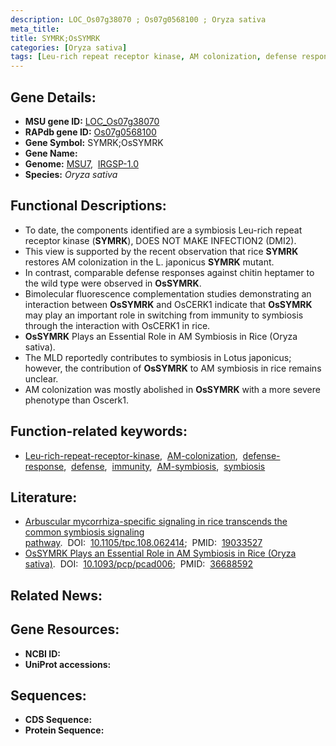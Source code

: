 ```yaml
---
description: LOC_Os07g38070 ; Os07g0568100 ; Oryza sativa
meta_title:
title: SYMRK;OsSYMRK
categories: [Oryza sativa]
tags: [Leu-rich repeat receptor kinase, AM colonization, defense response, defense, immunity, AM symbiosis, symbiosis]
---
```


## Gene Details:
- **MSU gene ID:** [LOC_Os07g38070](http://rice.uga.edu/cgi-bin/ORF_infopage.cgi?orf=LOC_Os07g38070)  
- **RAPdb gene ID:** [Os07g0568100](https://rapdb.dna.affrc.go.jp/locus/?name=Os07g0568100)  
- **Gene Symbol:** SYMRK;OsSYMRK
- **Gene Name:**
- **Genome:**  [MSU7](http://rice.uga.edu/),&nbsp;&nbsp;[IRGSP-1.0](https://rapdb.dna.affrc.go.jp/download/irgsp1.html)
- **Species:** *Oryza sativa*

## Functional Descriptions:
   - To date, the components identified are a symbiosis Leu-rich repeat receptor kinase (**SYMRK**), DOES NOT MAKE INFECTION2 (DMI2).
   - This view is supported by the recent observation that rice **SYMRK** restores AM colonization in the L. japonicus **SYMRK** mutant.
   - In contrast, comparable defense responses against chitin heptamer to the wild type were observed in **OsSYMRK**.
   - Bimolecular fluorescence complementation studies demonstrating an interaction between **OsSYMRK** and OsCERK1 indicate that **OsSYMRK** may play an important role in switching from immunity to symbiosis through the interaction with OsCERK1 in rice.
   - **OsSYMRK** Plays an Essential Role in AM Symbiosis in Rice (Oryza sativa).
   - The MLD reportedly contributes to symbiosis in Lotus japonicus; however, the contribution of **OsSYMRK** to AM symbiosis in rice remains unclear.
   - AM colonization was mostly abolished in **OsSYMRK** with a more severe phenotype than Oscerk1.

## Function-related keywords:
   - [Leu-rich-repeat-receptor-kinase](/tags/Leu-rich-repeat-receptor-kinase/),&nbsp;&nbsp;[AM-colonization](/tags/AM-colonization/),&nbsp;&nbsp;[defense-response](/tags/defense-response/),&nbsp;&nbsp;[defense](/tags/defense/),&nbsp;&nbsp;[immunity](/tags/immunity/),&nbsp;&nbsp;[AM-symbiosis](/tags/AM-symbiosis/),&nbsp;&nbsp;[symbiosis](/tags/symbiosis/)

## Literature:
   - [Arbuscular mycorrhiza-specific signaling in rice transcends the common symbiosis signaling pathway](https://www.doi.org/10.1105/tpc.108.062414).&nbsp;&nbsp;DOI:&nbsp;&nbsp;[10.1105/tpc.108.062414](https://www.doi.org/10.1105/tpc.108.062414);&nbsp;&nbsp;PMID:&nbsp;&nbsp;[19033527](https://pubmed.ncbi.nlm.nih.gov/19033527/)
   - [OsSYMRK Plays an Essential Role in AM Symbiosis in Rice (Oryza sativa)](https://www.doi.org/10.1093/pcp/pcad006).&nbsp;&nbsp;DOI:&nbsp;&nbsp;[10.1093/pcp/pcad006](https://www.doi.org/10.1093/pcp/pcad006);&nbsp;&nbsp;PMID:&nbsp;&nbsp;[36688592](https://pubmed.ncbi.nlm.nih.gov/36688592/)

## Related News:

## Gene Resources:
- **NCBI ID:**  []()
- **UniProt accessions:** [](https://www.uniprot.org/uniprotkb//entry)

## Sequences:
- **CDS Sequence:**
- **Protein Sequence:**
